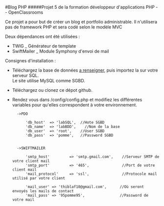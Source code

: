 #Blog PHP 
#####Projet 5 de la formation développeur d'applications PHP -- OpenClassrooms

Ce projet a pour but de créer un blog et portfolio administrable. 
Il n'utilisera pas de framework PHP et sera codé selon le modèle MVC

Deux dépendances ont été utilisées :
- TWIG           _ Générateur de template  
- SwiftMailer   _ Module Symphony d'envoi de mail 

Consignes d'installation : 

- Téléchargez la base de données [a renseigner](https://sysmod-web/db), puis importez la sur votre serveur SQL.  
  Le site utilise MySQL comme SGBD.

- Téléchargez ou clonez ce dépot github.

- Rendez vous dans /config/config.php et modifiez les différentes variables pour qu'elles correspondent à votre environnement.  

        ->PDO
        
            'db_host'  => 'labSQL',  //Hote SGBD
            'db_name'  => 'labBDD',    //Nom de la base
            'db_user'  => 'root',    //User SGBD
            'db_pass'  => 'pomme',   //Password SGBD
            
        
        ->SWIFTMAILER
        
            'smtp_host'         => 'smtp.gmail.com',    //Serveur SMTP de votre client mail
            'smtp_port'         => '465',               //Port de votre client mail
            'mail_protocol'     => 'ssl',               //Protocole mail utilisé par votre client
            
            'mail_user' => 'thiblaf10@gmail.com',      //Où seront envoyés les mails de contact
            'mail_pass' => '95pomme95',                //Password de votre mail
        
 